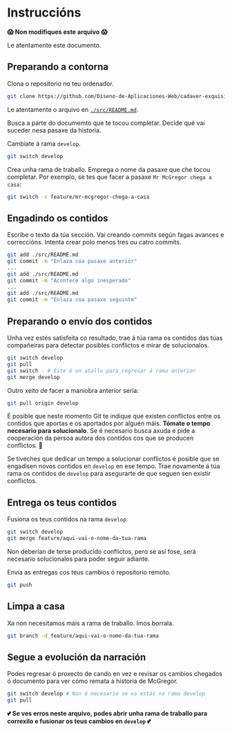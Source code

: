 # Instruccións

__😱 Non modifiques este arquivo 😱__

Le atentamente este documento.
## Preparando a contorna
Clona o repositorio no teu ordenador.
```sh
git clone https://github.com/Diseno-de-Aplicaciones-Web/cadaver-exquisito-forga-2023.git
```
Le atentamente o arquivo en [`./src/README.md`](./src/README.md).

Busca a parte do documemto que te tocou completar. Decide qué vai suceder nesa pasaxe da historia.

Cambiate á rama `develop`.
```sh
git switch develop
```
Crea unha rama de traballo. Emprega o nome da pasaxe que che tocou completar. Por exemplo, se tes que facer a pasaxe `Mr McGregor chega a casa`:
```sh
git switch -c feature/mr-mcgregor-chega-a-casa
```
## Engadindo os contidos
Escribe o texto da túa sección. Vai creando commits según fagas avances e correccións. Intenta crear polo menos tres ou catro commits.
```sh
git add ./src/README.md
git commit -m "Enlaza coa pasaxe anterior"
...
git add ./src/README.md
git commit -m "Acontece algo inesperado"
...
git add ./src/README.md
git commit -m "Enlaza coa pasaxe seguinte"
```
## Preparando o envío dos contidos
Unha vez estés satisfeita co resultado, trae á túa rama os contidos das túas compañeiras para detectar posibles conflictos e mirar de solucionalos.
```sh
git switch develop
git pull
git switch - # Este é un atallo para regresar á rama anterior
git merge develop
```
Outro xeito de facer a maniobra anterior sería:
```sh
git pull origin develop
```
É posible que neste momento Git te indique que existen conflictos entre os contidos que aportas e os aportados por alguén máis. __Tómate o tempo necesario para solucionalo__. Se é necesario busca axuda e pide a cooperación da persoa autora dos contidos cos que se producen conflictos. 🤝

Se tiveches que dedicar un tempo a solucionar conflictos é posible que se engadisen novos contidos en `develop` en ese tempo. Trae novamente á túa rama os contidos de `develop` para asegurarte de que seguen sen existir conflictos.

## Entrega os teus contidos
Fusiona os teus contidos na rama `develop`.
```sh
git switch develop
git merge feature/aqui-vai-o-nome-da-tua-rama
```
Non deberían de terse producido conflictos, pero se así fose, será necesario solucionalos para poder seguir adiante.

Envía as entregas cos teus cambios ó repositorio remoto.
```sh
git push
```

## Limpa a casa
Xa non necesitamos máis a rama de traballo. Imos borrala.
```sh
git branch -d feature/aqui-vai-o-nome-da-tua-rama
```
## Segue a evolución da narración

Podes regresar ó proxecto de cando en vez e revisar os cambios chegados ó documento para ver cómo remata a historia de McGregor.
```sh
git switch develop # Non é necesario se xa estás na rama develop
git pull
```

__💕 Se ves erros neste arquivo, podes abrir unha rama de traballo para correxilo e fusionar os teus cambios en `develop` 💕__